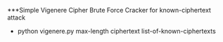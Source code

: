 ***Simple Vigenere Cipher Brute Force Cracker for known-ciphertext attack
- python vigenere.py max-length ciphertext list-of-known-ciphertexts

